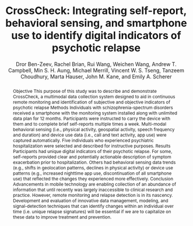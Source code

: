 ---
abstract: Objective This purpose of this study was to describe and demonstrate CrossCheck,
  a multimodal data collection system designed to aid in continuous remote monitoring
  and identification of subjective and objective indicators of psychotic relapse Methods
  Individuals with schizophrenia-spectrum disorders received a smartphone with the
  monitoring system installed along with unlimited data plan for 12 months. Participants
  were instructed to carry the device with them and to complete brief self-reports
  multiple times a week. Multi-modal behavioral sensing (i.e., physical activity,
  geospatial activity, speech frequency and duration) and device use data (i.e., call
  and text activity, app use) were captured automatically. Five individuals who experienced
  psychiatric hospitalization were selected and described for instructive purposes.
  Results Participants had unique digital indicators of their psychotic relapse. For
  some, self-reports provided clear and potentially actionable description of symptom
  exacerbation prior to hospitalization. Others had behavioral sensing data trends
  (e.g., shifts in geolocation patterns, declines in physical activity) or device
  use patterns (e.g., increased nighttime app use, discontinuation of all smartphone
  use) that reflected the changes they experienced more effectively. Conclusion Advancements
  in mobile technology are enabling collection of an abundance of information that
  until recently was largely inaccessible to clinical research and practice. However,
  remote monitoring and relapse detection is in its nascency. Development and evaluation
  of innovative data management, modeling, and signal-detection techniques that can
  identify changes within an individual over time (i.e. unique relapse signatures)
  will be essential if we are to capitalize on these data to improve treatment and
  prevention.
author: Dror Ben-Zeev, Rachel Brian, Rui Wang, Weichen Wang, Andrew T. Campbell, Min
  S. H. Aung, Michael Merrill, Vincent W. S. Tseng, Tanzeem Choudhury, Marta Hauser,
  John M. Kane, and Emily A. Scherer
doi: 10.1037/prj0000243
file: PubMed Central Full Text PDF:/Users/michaelmerrill/Zotero/storage/BM5A6Q6N/Ben-Zeev
  et al. - 2017 - CrossCheck Integrating self-report, behavioral se.pdf:application/pdf
issn: 1095-158X
journal: Psychiatric Rehabilitation Journal
key: ben-zeev_crosscheck_2017
month: September
number: '3'
pages: 266--275
pdf_path: resources/pubpdfs/ben-zeev_crosscheck_2017.pdf
pmcid: PMC5593755
pmid: '28368138'
shorttitle: '{CrossCheck}'
thumb_path: resources/thumbnails/ben-zeev_crosscheck_2017.png
title: '  CrossCheck: Integrating self-report, behavioral sensing, and smartphone
  use to identify digital indicators of psychotic relapse'
url: https://www.ncbi.nlm.nih.gov/pmc/articles/PMC5593755/
urldate: '2020-06-25'
venue: Psychiatric Rehabilitation Journal
volume: '40'
year: '  2017'
---